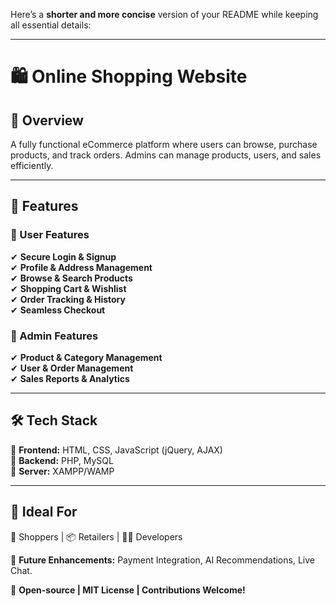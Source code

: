 Here’s a **shorter and more concise** version of your README while keeping all essential details:  

---

# 🛍️ **Online Shopping Website**  

## 📌 **Overview**  
A fully functional eCommerce platform where users can browse, purchase products, and track orders. Admins can manage products, users, and sales efficiently.  

---

## 🚀 **Features**  

### **🔹 User Features**  
✔ **Secure Login & Signup**  
✔ **Profile & Address Management**  
✔ **Browse & Search Products**  
✔ **Shopping Cart & Wishlist**  
✔ **Order Tracking & History**  
✔ **Seamless Checkout**  

### **🔸 Admin Features**  
✔ **Product & Category Management**  
✔ **User & Order Management**  
✔ **Sales Reports & Analytics**  

---

## 🛠️ **Tech Stack**  
🔹 **Frontend:** HTML, CSS, JavaScript (jQuery, AJAX)  
🔹 **Backend:** PHP, MySQL  
🔹 **Server:** XAMPP/WAMP  

---

## 🎯 **Ideal For**  
🛒 Shoppers | 📦 Retailers | 👨‍💻 Developers  

📌 **Future Enhancements:** Payment Integration, AI Recommendations, Live Chat.  

🔗 **Open-source | MIT License | Contributions Welcome!**  

